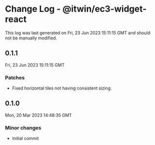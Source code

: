# Change Log - @itwin/ec3-widget-react

This log was last generated on Fri, 23 Jun 2023 15:11:15 GMT and should not be manually modified.

## 0.1.1
Fri, 23 Jun 2023 15:11:15 GMT

### Patches

- Fixed horizontal tiles not having consistent sizing.

## 0.1.0
Mon, 20 Mar 2023 14:48:35 GMT

### Minor changes

- Initial commit

